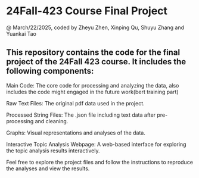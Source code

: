 # 24Fall-423 Course Final Project
@ March/22/2025, coded by Zheyu Zhen, Xinping Qu, Shuyu Zhang and Yuankai Tao

## This repository contains the code for the final project of the 24Fall 423 course. It includes the following components:

Main Code: The core code for processing and analyzing the data, also includes the code might engaged in the future work(bert training part)

Raw Text Files: The original pdf data used in the project.

Processed String Files: The .json file including text data after pre-processing and cleaning.

Graphs: Visual representations and analyses of the data.

Interactive Topic Analysis Webpage: A web-based interface for exploring the topic analysis results interactively.

Feel free to explore the project files and follow the instructions to reproduce the analyses and view the results.
